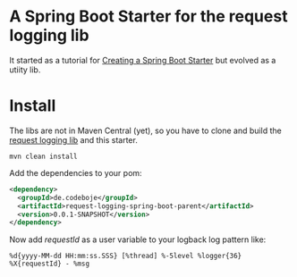 # A Spring Boot Starter for the request logging lib

It started as a tutorial for [Creating a Spring Boot Starter](http://codeboje.de/create-spring-boot-starter/) but evolved as a utiity lib.


# Install
The libs are not in Maven Central (yet), so you have to clone and build the [request logging lib](https://github.com/azarai/request-logging)
and this starter.

```
mvn clean install
```

Add the dependencies to your pom:

```xml
<dependency>
  <groupId>de.codeboje</groupId>
  <artifactId>request-logging-spring-boot-parent</artifactId>
  <version>0.0.1-SNAPSHOT</version>
</dependency>
```

Now add _requestId_ as a user variable to your logback log pattern like:

```
%d{yyyy-MM-dd HH:mm:ss.SSS} [%thread] %-5level %logger{36} %X{requestId} - %msg
```
